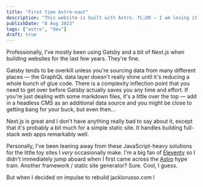 ```yaml
---
title: "First time Astro-naut"
description: "This website is built with Astro. TL;DR — I am loving it!"
publishDate: "8 Aug 2023"
tags: ["astro", "dev"]
draft: true
---
```


Professionally, I've mostly been using Gatsby and a bit of Next.js when building websites for the last few years. They're fine.

Gatsby tends to be overkill unless you're sourcing data from many different places — the GraphQL data layer doesn't really shine until it's reducing a whole bunch of glue code. There is a complexity inflection point that you need to get over before Gatsby actually saves you any time and effort. If you're just dealing with some markdown files, it's a little over the top — add in a headless CMS as an additional data source and you might be close to getting bang for your buck, but even then...

Next.js is great and I don't have anything really bad to say about it, except that it's probably a bit much for a simple static site. It handles building full-stack web apps remarkably well.

Personally, I've been leaning away from these JavaScript-heavy solutions for the little toy sites I _very_ occasionally make. I'm a big fan of [Eleventy](https://www.11ty.dev/) so  I didn't immediately jump aboard when I first came across the [Astro](https://astro.build) hype train. Another framework / static site generator? Sure. Cool, I guess.

But when I decided on impulse to rebuild jacklorusso.com I 